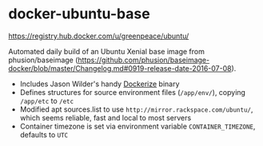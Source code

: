 # docker-ubuntu-base

https://registry.hub.docker.com/u/greenpeace/ubuntu/

Automated daily build of an Ubuntu Xenial base image from phusion/baseimage (https://github.com/phusion/baseimage-docker/blob/master/Changelog.md#0919-release-date-2016-07-08).

- Includes Jason Wilder's handy [Dockerize](https://github.com/jwilder/dockerize) binary
- Defines structures for source environment files (`/app/env/`), copying `/app/etc` to `/etc`
- Modified apt sources.list to use `http://mirror.rackspace.com/ubuntu/`, which seems reliable, fast and local to most servers
- Container timezone is set via environment variable `CONTAINER_TIMEZONE`, defaults to `UTC`
